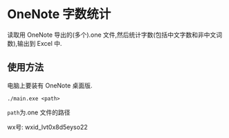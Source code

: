 # OneNote 字数统计

读取用 OneNote 导出的(多个).one 文件,然后统计字数(包括中文字数和非中文词数),输出到 Excel 中.

## 使用方法

电脑上要装有 OneNote 桌面版.

```shell
./main.exe <path>
```

`path`为.one 文件的路径

wx号: wxid_lvt0x8d5eyso22